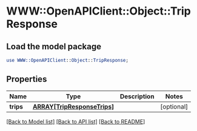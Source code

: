 # WWW::OpenAPIClient::Object::TripResponse

## Load the model package
```perl
use WWW::OpenAPIClient::Object::TripResponse;
```

## Properties
Name | Type | Description | Notes
------------ | ------------- | ------------- | -------------
**trips** | [**ARRAY[TripResponseTrips]**](TripResponseTrips.md) |  | [optional] 

[[Back to Model list]](../README.md#documentation-for-models) [[Back to API list]](../README.md#documentation-for-api-endpoints) [[Back to README]](../README.md)


